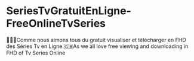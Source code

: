 # SeriesTvGratuitEnLigne-FreeOnlineTvSeries
👋🇫🇷Comme nous aimons tous du gratuit visualiser et télécharger en FHD des Séries Tv en Ligne.🇬🇧As we all love free viewing and downloading in FHD of Tv Series Online
